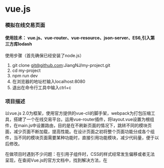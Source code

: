 ﻿# vue.js

### 模拟在线交易页面

#### 使用技术： vue.js、vue-router、vue-resource、json-server、ES6,引入第三方库lodash

使用步骤（首先确保已经安装了node.js）

1. git clone git@github.com:JiangNJ/my-project.git
2. cd my-project
3. npm run dev
4. 在浏览器的地址栏输入localhost:8080
5. 退出在命令行工具中输入ctrl+c

### 项目描述
以vue.js 2.0为框架，使用官方提供的vue-cli的脚手架，webpack为打包压缩工具，搭建了一个在线交易平台。运用vue-router插件，将layout.vue设置为根组件，在main.js中设置路由，目的是在不刷新页面的情况下，跳转不同的模块页面，减少页面不断加载，提高性能。在设计页面之初将整个页面功能分成各个组件，当不同的模块页面需要某种功能时，直接引用功能模块，减少代码量，便于以后修改。

在做项目时遇到不少问题：在引用子组件时，CSS的样式经常发生偏移或者无法呈现，在查阅Vue.js的官方文档中，找到解决方法，在<style>标签里加上scoped将各个模块的CSS封闭包裹起来，使父组件和子组件之间不会产生污染。使用Vue-resource插件，目的是与后端进行交互，在没有后端情况下，寻找到一个替代方法，使用json-server插件模拟一份假的数据实现交互。

该项目使我对Vue框架的使用和配置调整有了更完善的理解，将页面进行拆分，分成不同的模块，在各个不同的页面之间灵活的使用不同功能模块，理解父组件和子组件之间的数据的相互传输。


